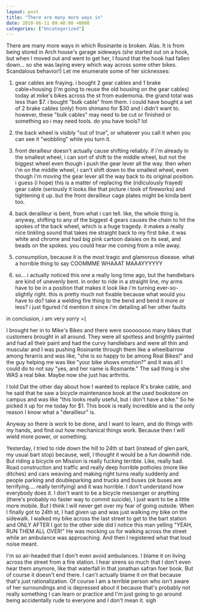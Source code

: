 ```yaml
---
layout: post
title: "There are many more ways in"
date: 2010-06-11 09:48:00 +0000
categories: ["Uncategorized"]
---
```


There are many more ways in which Rosinante is broken. Alas. It is from being stored in Arch house's garage sideways (she started out on a hook, but when I moved out and went to get her, I found that the hook had fallen down... so she was laying every which way across some other bikes. Scandalous behavior!) Let me enumerate some of her sicknesses:

1. gear cables are fraying. i bought 2 gear cables and 1 brake cable+housing (i'm going to reuse the old housing on the gear cables) today at mike's bikes across the st from eudemonia. the grand total was less than $7. i bought "bulk cable" from them. i could have bought a set of 2 brake cables (only) from shimano for $30 and i didn't want to. however, these "bulk cables" may need to be cut or finished or something so i may need tools. do you have tools? lol

2. the back wheel is visibly "out of true", or whatever you call it when you can see it "wobbling" while you turn it.

3. front derailleur doesn't actually cause shifting reliably. if i'm already in the smallest wheel, i can sort of shift to the middle wheel, but not the biggest wheel even though i push the gear lever all the way. then when i'm on the middle wheel, i can't shift down to the smallest wheel, even though i'm moving the gear lever all the way back to its original position. i guess (i hope) this is a matter of replacing the (ridiculously frayed) gear cable (seriously it looks like that picture i took of fireworks) and tightening it up. but the front derailleur cage plates might be kinda bent too.

4. back derailleur is bent, from what i can tell. like, the whole thing is. anyway, shifting to any of the biggest 4 gears causes the chain to hit the spokes of the back wheel, which is a huge tragedy. it makes a really nice tinkling sound that takes me straight back to my first bike. it was white and chrome and had big pink cartoon daisies on its seat, and beads on the spokes. you could hear me coming from a mile away.

5. consumption, because it is the most tragic and glamorous disease. what a horrible thing to say
COOMMME WHAAAT MAAAYYYYYY

6. so... i actually noticed this one a really long time ago, but the handlebars are kind of unevenly bent. in order to ride in a straight line, my arms have to be in a position that makes it look like i'm turning ever-so-slightly right. this is pretty much not fixable because what would you have to do? take a welding fire thing to the bend and bend it more or less? i just figured i'd mention it since i'm detailing all her other faults

in conclusion, i am very sorry =(

I brought her in to Mike's Bikes and there were soooooooo many bikes that customers brought in all around. They were all spotless and brightly painted and had all their paint and had the curvy handlebars and were all thin and muscular and I was pushing Rosinante through them like a wheelbarrow among ferarris and was like, "she is so happy to be among Real Bikes!" and the guy helping me was like "your bike shows emotion?" and it was all I could do to not say "yes, and her name is Rosinante." The sad thing is she WAS a real bike. Maybe now she just has arthritis. 

I told Dat the other day about how I wanted to replace R's brake cable, and he said that he saw a bicycle maintenance book at the used bookstore on campus and was like "this looks really useful, but i don't have a bike." So he picked it up for me today for $1. This book is really incredible and is the only reason I know what a "derailleur" is. 

Anyway so there is work to be done, and I want to learn, and do things with my hands, and find out how mechanical things work. Because then I will wield more power, or something. 

Yesterday, I tried to ride down the hill to 24th st bart (instead of glen park, my usual bart stop) because, well, I thought it would be a fun downhill ride. But riding a bicycle on Mission is really fucking terrible. Like, really bad. Road construction and traffic and really deep horrible potholes (more like ditches) and cars weaving and making right turns really suddenly and people parking and doubleparking and trucks and buses (ok buses are terrifying.... really terrifying) and it was horrible. I don't understand how everybody does it. I don't want to be a bicycle messenger or anything (there's probably no faster way to commit suicide), I just want to be a little more mobile. But I think I will never get over my fear of going outside. When I finally got to 24th st, I had given up and was just walking my bike on the sidewalk. I walked my bike across the last street to get to the bart station and ONLY AFTER I got to the other side did I notice this man yelling "YEAH, RUN THEM ALL OVER!" He was mocking us for walking across the street while an ambulance was approaching. And then I registered what that loud noise meant. 

I'm so air-headed that I don't even avoid ambulances. I blame it on living across the street from a fire station. I hear sirens so much that I don't even hear them anymore, like that waterfall in that jonathan safran foer book. But of course it doesn't end there. I can't actually blame it on that because that's just rationalization. Of course I am a terrible person who isn't aware of her surroundings and is depressed about it because that's probably not really something I can learn or practice and I'm just going to go around being accidentally rude to everyone and I don't mean it. sigh